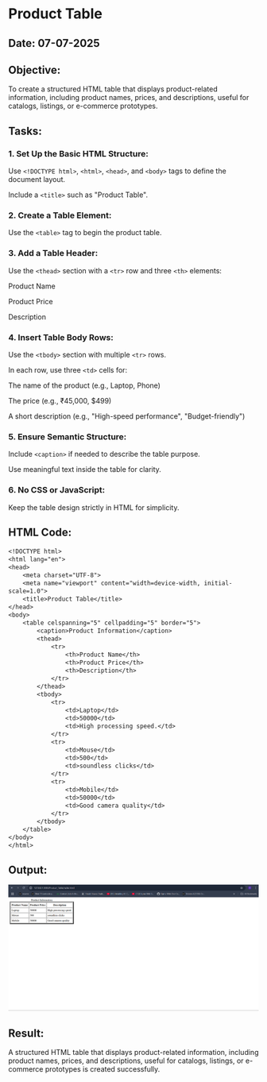 # Product Table
## Date: 07-07-2025
## Objective:

To create a structured HTML table that displays product-related information, including product names, prices, and descriptions, useful for catalogs, listings, or e-commerce prototypes.

## Tasks:

### 1. Set Up the Basic HTML Structure:

Use ```<!DOCTYPE html>```, ```<html>```, ```<head>```, and ```<body>``` tags to define the document layout.

Include a ```<title>``` such as "Product Table".

### 2. Create a Table Element:

Use the ```<table>``` tag to begin the product table.

### 3. Add a Table Header:

Use the ```<thead>``` section with a ```<tr>``` row and three ```<th>``` elements:

Product Name

Product Price

Description

### 4. Insert Table Body Rows:

Use the ```<tbody>``` section with multiple ```<tr>``` rows.

In each row, use three ```<td>``` cells for:

The name of the product (e.g., Laptop, Phone)

The price (e.g., ₹45,000, $499)

A short description (e.g., "High-speed performance", "Budget-friendly")

### 5. Ensure Semantic Structure:

Include ```<caption>``` if needed to describe the table purpose.

Use meaningful text inside the table for clarity.

### 6. No CSS or JavaScript:

Keep the table design strictly in HTML for simplicity.
## HTML Code:
```
<!DOCTYPE html>
<html lang="en">
<head>
    <meta charset="UTF-8">
    <meta name="viewport" content="width=device-width, initial-scale=1.0">
    <title>Product Table</title>
</head>
<body>
    <table celspanning="5" cellpadding="5" border="5">
        <caption>Product Information</caption>
        <thead>
            <tr>
                <th>Product Name</th>
                <th>Product Price</th>
                <th>Description</th>
            </tr>
        </thead>
        <tbody>
            <tr>
                <td>Laptop</td>
                <td>50000</td>
                <td>High processing speed.</td>
            </tr>
            <tr>
                <td>Mouse</td>
                <td>500</td>
                <td>soundless clicks</td>
            </tr>
            <tr>
                <td>Mobile</td>
                <td>50000</td>
                <td>Good camera quality</td>
            </tr>
        </tbody>
    </table>
</body>
</html>
```

## Output:
![alt text](image.png)

## Result:
A structured HTML table that displays product-related information, including product names, prices, and descriptions, useful for catalogs, listings, or e-commerce prototypes is created successfully.
